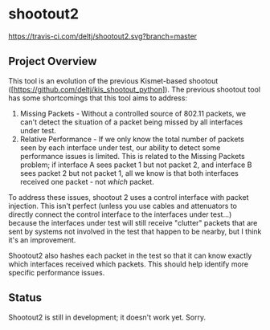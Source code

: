 # shootout2

https://travis-ci.com/deltj/shootout2.svg?branch=master

## Project Overview

This tool is an evolution of the previous Kismet-based shootout ([https://github.com/deltj/kis_shootout_python]).  The previous shootout tool has some shortcomings that this tool aims to address:
1. Missing Packets - Without a controlled source of 802.11 packets, we can't detect the situation of a packet being missed by all interfaces under test.
2. Relative Performance - If we only know the total number of packets seen by each interface under test, our ability to detect some performance issues is limited.  This is related to the Missing Packets problem; if interface A sees packet 1 but not packet 2, and interface B sees packet 2 but not packet 1, all we know is that both interfaces received one packet - not *which* packet.

To address these issues, shootout 2 uses a control interface with packet injection.  This isn't perfect (unless you use cables and attenuators to directly connect the control interface to the interfaces under test...) because the interfaces under test will still receive "clutter" packets that are sent by systems not involved in the test that happen to be nearby, but I think it's an improvement.

Shootout2 also hashes each packet in the test so that it can know exactly which interfaces received which packets.  This should help identify more specific performance issues.

## Status

Shootout2 is still in development; it doesn't work yet.  Sorry.
